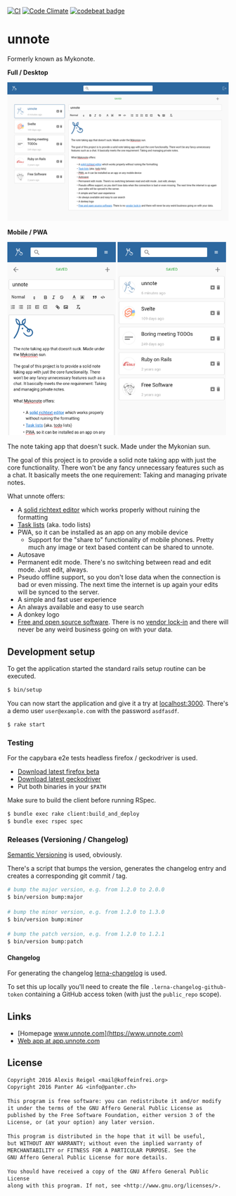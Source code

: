 [![CI](https://github.com/koffeinfrei/unnote/actions/workflows/ci.yml/badge.svg)](https://github.com/panter/unnote/actions/workflows/ci.yml)
[![Code Climate](https://codeclimate.com/github/codeclimate/codeclimate/badges/gpa.svg)](https://codeclimate.com/github/panter/mykonote)
[![codebeat badge](https://codebeat.co/badges/6f0e1968-b451-4cb9-84d9-9cc49c68e64f)](https://codebeat.co/projects/github-com-panter-mykonote-main)

# unnote

Formerly known as Mykonote.

**Full / Desktop**

![desktop](screenshot_desktop.png)

**Mobile / PWA**

<p>
  <img src="screenshot_mobile_1.png" alt="mobile note" width="49%" />
  <img src="screenshot_mobile_2.png" alt="mobile list" width="49%" />
</p>

The note taking app that doesn't suck. Made under the Mykonian sun.

The goal of this project is to provide a solid note taking app with just the
core functionality. There won't be any fancy unnecessary features such as a
chat. It basically meets the one requirement: Taking and managing private
notes.

What unnote offers:

* A [solid richtext editor](http://quilljs.com/) which works properly without
  ruining the formatting
* [Task lists](https://github.com/koffeinfrei/quill-task-list) (aka. todo
  lists)
* PWA, so it can be installed as an app on any mobile device
  * Support for the "share to" functionality of mobile phones. Pretty much any
    image or text based content can be shared to unnote.
* Autosave
* Permanent edit mode. There's no switching between read and edit mode. Just
  edit, always.
* Pseudo offline support, so you don't lose data when the connection is bad or even
  missing. The next time the internet is up again your edits will be synced to
  the server.
* A simple and fast user experience
* An always available and easy to use search
* A donkey logo
* [Free and open source software](https://www.gnu.org/philosophy/free-sw.html).
  There is no [vendor lock-in](https://en.wikipedia.org/wiki/Vendor_lock-in)
  and there will never be any weird business going on with your data.

## Development setup

To get the application started the standard rails setup routine can be
executed.

  ```bash
  $ bin/setup
  ```

You can now start the application and give it a try at
[localhost:3000](http://localhost:3000).
There's a demo user `user@example.com` with the password `asdfasdf`.

  ```bash
  $ rake start
  ```

### Testing

For the capybara e2e tests headless firefox / geckodriver is used.

- [Download latest firefox beta](https://www.mozilla.org/en-US/firefox/channel/desktop/)
- [Download latest geckodriver](https://github.com/mozilla/geckodriver/releases/latest)
- Put both binaries in your `$PATH`

Make sure to build the client before running RSpec.

```bash
$ bundle exec rake client:build_and_deploy
$ bundle exec rspec spec
```

### Releases (Versioning / Changelog)

[Semantic Versioning](https://semver.org/) is used, obviously.

There's a script that bumps the version, generates the changelog entry and
creates a corresponding git commit / tag.

```bash
# bump the major version, e.g. from 1.2.0 to 2.0.0
$ bin/version bump:major

# bump the minor version, e.g. from 1.2.0 to 1.3.0
$ bin/version bump:minor

# bump the patch version, e.g. from 1.2.0 to 1.2.1
$ bin/version bump:patch
```

#### Changelog

For generating the changelog
[lerna-changelog](https://github.com/lerna/lerna-changelog) is used.

To set this up locally you'll need to create the file
`.lerna-changelog-github-token` containing a GitHub access token (with just the
`public_repo` scope).

## Links

- [Homepage www.unnote.com](https://www.unnote.com)
- [Web app at app.unnote.com](https://app.unnote.com)

## License

    Copyright 2016 Alexis Reigel <mail@koffeinfrei.org>
    Copyright 2016 Panter AG <info@panter.ch>

    This program is free software: you can redistribute it and/or modify
    it under the terms of the GNU Affero General Public License as
    published by the Free Software Foundation, either version 3 of the
    License, or (at your option) any later version.

    This program is distributed in the hope that it will be useful,
    but WITHOUT ANY WARRANTY; without even the implied warranty of
    MERCHANTABILITY or FITNESS FOR A PARTICULAR PURPOSE. See the
    GNU Affero General Public License for more details.

    You should have received a copy of the GNU Affero General Public License
    along with this program. If not, see <http://www.gnu.org/licenses/>.
